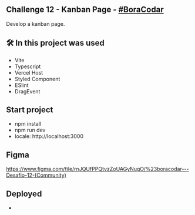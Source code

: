 
## Challenge 12 - Kanban Page - <a href="https://www.rocketseat.com.br/boracodar/desafios-anteriores/um-kanban-desafio-12">#BoraCodar</a>
Develop a kanban page.


## 🛠️ In this project was used
- Vite
- Typescript
- Vercel Host
- Styled Component
- ESlint
- DragEvent

## Start project

- npm install
- npm run dev
- locale: http://localhost:3000

## Figma
https://www.figma.com/file/rnJQUfPPQtvzZoUAGyNugO/%23boracodar---Desafio-12-(Community)

## Deployed
- 
